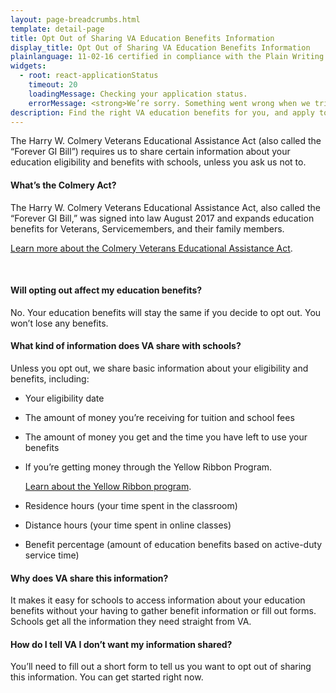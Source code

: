 ```yaml
---
layout: page-breadcrumbs.html
template: detail-page
title: Opt Out of Sharing VA Education Benefits Information
display_title: Opt Out of Sharing VA Education Benefits Information
plainlanguage: 11-02-16 certified in compliance with the Plain Writing Act
widgets:
  - root: react-applicationStatus
    timeout: 20
    loadingMessage: Checking your application status.
    errorMessage: <strong>We’re sorry. Something went wrong when we tried to load your saved application.</strong><br/>Please try refreshing your browser in a few minutes.
description: Find the right VA education benefits for you, and apply to start getting help paying tuition. We can also help you find the right school or training program.
---
```

<div itemscope itemtype ="http://schema.org/HowTo">
The Harry W. Colmery Veterans Educational Assistance Act (also called the “Forever GI Bill”) requires us to share certain information about your education eligibility and benefits with schools, unless you ask us not to.

#### What’s the Colmery Act?

The Harry W. Colmery Veterans Educational Assistance Act, also called the “Forever GI Bill,” was signed into law August 2017 and expands education benefits for Veterans, Servicemembers, and their family members.

[Learn more about the Colmery Veterans Educational Assistance Act](https://www.benefits.va.gov/GIBILL/ForeverGIBill.asp).

<div markdown="0">

<div id="react-applicationStatus" class="static-page-widget"></div>
<br></div>

<div markdown="1">

#### Will opting out affect my education benefits?
No. Your education benefits will stay the same if you decide to opt out. You won’t lose any benefits.

#### What kind of information does VA share with schools?
Unless you opt out, we share basic information about your eligibility and benefits, including:
- Your eligibility date
- The amount of money you’re receiving for tuition and school fees
- The amount of money you get and the time you have left to use your benefits
- If you’re getting money through the Yellow Ribbon Program.

  [Learn about the Yellow Ribbon program](/education/gi-bill/yellow-ribbon/).

- Residence hours (your time spent in the classroom)
- Distance hours (your time spent in online classes)
- Benefit percentage (amount of education benefits based on active-duty service time)

#### Why does VA share this information?

It makes it easy for schools to access information about your education benefits without your having to gather benefit information or fill out forms. Schools get all the information they need straight from VA.


#### How do I tell VA I don’t want my information shared?
You’ll need to fill out a short form to tell us you want to opt out of sharing this information. You can get started right now.

</div>
